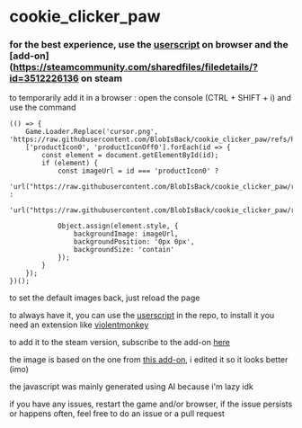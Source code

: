 # cookie_clicker_paw

### for the best experience, use the [userscript](https://github.com/BlobIsBack/cookie_clicker_paw/raw/refs/heads/main/pawclicker.user.js) on browser and the [add-on](https://steamcommunity.com/sharedfiles/filedetails/?id=3512226136 on steam

to temporarily add it in a browser : open the console (CTRL + SHIFT + i) and use the command 

```
(() => {
    Game.Loader.Replace('cursor.png', 'https://raw.githubusercontent.com/BlobIsBack/cookie_clicker_paw/refs/heads/main/cursor_paw.webp');
    ['productIcon0', 'productIconOff0'].forEach(id => {
        const element = document.getElementById(id);
        if (element) {
            const imageUrl = id === 'productIcon0' ? 
                'url("https://raw.githubusercontent.com/BlobIsBack/cookie_clicker_paw/refs/heads/main/paw.webp")' : 
                'url("https://raw.githubusercontent.com/BlobIsBack/cookie_clicker_paw/refs/heads/main/paw_off.webp")';
            
            Object.assign(element.style, {
                backgroundImage: imageUrl,
                backgroundPosition: '0px 0px',
                backgroundSize: 'contain'
            });
        }
    });
})();
```

to set the default images back, just reload the page

to always have it, you can use the [userscript](https://github.com/BlobIsBack/cookie_clicker_paw/raw/refs/heads/main/pawclicker.user.js) in the repo, to install it you need an extension like [violentmonkey](https://violentmonkey.github.io/)

to add it to the steam version, subscribe to the add-on [here](https://steamcommunity.com/sharedfiles/filedetails/?id=3512226136)

the image is based on the one from [this add-on](https://kayofeld.github.io/Cookie-Clicker-mod/boykisser.js), i edited it so it looks better (imo)

the javascript was mainly generated using AI because i'm lazy idk

if you have any issues, restart the game and/or browser, if the issue persists or happens often, feel free to do an issue or a pull request
